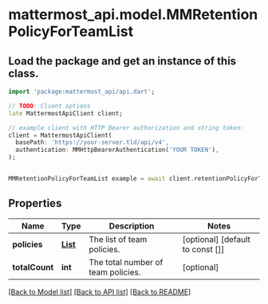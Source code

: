 # mattermost_api.model.MMRetentionPolicyForTeamList

## Load the package and get an instance of this class.
```dart
import 'package:mattermost_api/api.dart';

// TODO: Client options
late MattermostApiClient client;

// example client with HTTP Bearer authorization and string token:
client = MattermostApiClient(
  basePath: 'https://your-server.tld/api/v4',
  authentication: MMHttpBearerAuthentication('YOUR TOKEN'),
);


MMRetentionPolicyForTeamList example = await client.retentionPolicyForTeamList.FUNCTION_THAT_RETURNS_THIS_CLASS();

```

## Properties
Name | Type | Description | Notes
------------ | ------------- | ------------- | -------------
**policies** | [**List<MMDataRetentionPolicyForTeam>**](MMDataRetentionPolicyForTeam.md) | The list of team policies. | [optional] [default to const []]
**totalCount** | **int** | The total number of team policies. | [optional] 

[[Back to Model list]](../GENERATED_README.md#documentation-for-models) [[Back to API list]](../GENERATED_README.md#documentation-for-api-endpoints) [[Back to README]](../GENERATED_README.md)



